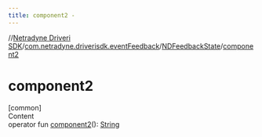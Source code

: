 ```yaml
---
title: component2 -
---
```

//[Netradyne Driveri SDK](../../index.md)/[com.netradyne.driverisdk.eventFeedback](../index.md)/[NDFeedbackState](index.md)/[component2](component2.md)



# component2  
[common]  
Content  
operator fun [component2](component2.md)(): [String](https://kotlinlang.org/api/latest/jvm/stdlib/kotlin/-string/index.html)  



